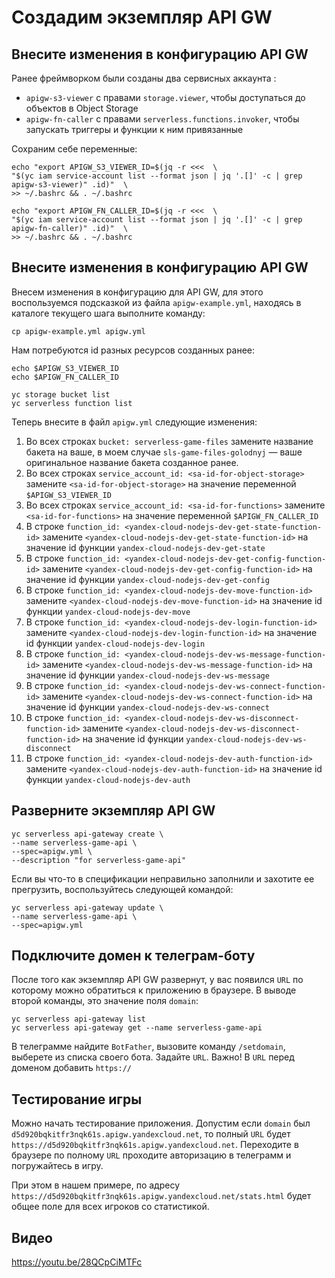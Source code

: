 # Создадим экземпляр API GW
## Внесите изменения в конфигурацию API GW

Ранее фреймворком были созданы два сервисных аккаунта :
* `apigw-s3-viewer` с правами `storage.viewer`, чтобы доступаться до объектов в Object Storage
* `apigw-fn-caller` с правами `serverless.functions.invoker`, чтобы запускать триггеры и функции к ним привязанные

Сохраним себе переменные:

    echo "export APIGW_S3_VIEWER_ID=$(jq -r <<<  \
    "$(yc iam service-account list --format json | jq '.[]' -c | grep apigw-s3-viewer)" .id)"  \
    >> ~/.bashrc && . ~/.bashrc

    echo "export APIGW_FN_CALLER_ID=$(jq -r <<<  \
    "$(yc iam service-account list --format json | jq '.[]' -c | grep apigw-fn-caller)" .id)"  \
    >> ~/.bashrc && . ~/.bashrc

## Внесите изменения в конфигурацию API GW

Внесем изменения в конфигурацию для API GW, для этого воспользуемся подсказкой из файла `apigw-example.yml`, 
находясь в каталоге текущего шага выполните команду:

    cp apigw-example.yml apigw.yml

Нам потребуются id разных ресурсов созданных ранее: 

    echo $APIGW_S3_VIEWER_ID
    echo $APIGW_FN_CALLER_ID

    yc storage bucket list
    yc serverless function list

Теперь внесите в файл `apigw.yml` следующие изменения:

1. Во всех строках `bucket: serverless-game-files` замените название бакета на ваше, в моем случае `sls-game-files-golodnyj` — ваше оригинальное название бакета созданное ранее.
2. Во всех строках `service_account_id: <sa-id-for-object-storage>` замените `<sa-id-for-object-storage>` на значение переменной `$APIGW_S3_VIEWER_ID`
3. Во всех строках `service_account_id: <sa-id-for-functions>` замените `<sa-id-for-functions>` на значение переменной `$APIGW_FN_CALLER_ID`
4. В строке `function_id: <yandex-cloud-nodejs-dev-get-state-function-id>` замените `<yandex-cloud-nodejs-dev-get-state-function-id>` на значение id функции `yandex-cloud-nodejs-dev-get-state`
5. В строке `function_id: <yandex-cloud-nodejs-dev-get-config-function-id>` замените `<yandex-cloud-nodejs-dev-get-config-function-id>` на значение id функции `yandex-cloud-nodejs-dev-get-config`
6. В строке `function_id: <yandex-cloud-nodejs-dev-move-function-id>` замените `<yandex-cloud-nodejs-dev-move-function-id>` на значение id функции `yandex-cloud-nodejs-dev-move`
7. В строке `function_id: <yandex-cloud-nodejs-dev-login-function-id>` замените `<yandex-cloud-nodejs-dev-login-function-id>` на значение id функции `yandex-cloud-nodejs-dev-login`
8. В строке `function_id: <yandex-cloud-nodejs-dev-ws-message-function-id>` замените `<yandex-cloud-nodejs-dev-ws-message-function-id>` на значение id функции `yandex-cloud-nodejs-dev-ws-message`
9. В строке `function_id: <yandex-cloud-nodejs-dev-ws-connect-function-id>` замените `<yandex-cloud-nodejs-dev-ws-connect-function-id>` на значение id функции `yandex-cloud-nodejs-dev-ws-connect`
10. В строке `function_id: <yandex-cloud-nodejs-dev-ws-disconnect-function-id>` замените `<yandex-cloud-nodejs-dev-ws-disconnect-function-id>` на значение id функции `yandex-cloud-nodejs-dev-ws-disconnect`
11. В строке `function_id: <yandex-cloud-nodejs-dev-auth-function-id>` замените `<yandex-cloud-nodejs-dev-auth-function-id>` на значение id функции `yandex-cloud-nodejs-dev-auth`

## Разверните экземпляр API GW

    yc serverless api-gateway create \
    --name serverless-game-api \
    --spec=apigw.yml \
    --description "for serverless-game-api"

Если вы что-то в спецификации неправильно заполнили и захотите ее прегрузить, воспользуйтесь следующей командой:

    yc serverless api-gateway update \
    --name serverless-game-api \
    --spec=apigw.yml 

## Подключите домен к телеграм-боту

После того как экземпляр API GW развернут, у вас появился `URL` по которому можно обратиться к приложению в браузере. 
В выводе второй команды, это значение поля `domain`:  

    yc serverless api-gateway list
    yc serverless api-gateway get --name serverless-game-api

В телеграмме найдите `BotFather`, вызовите команду `/setdomain`, выберете из списка своего бота. 
Задайте `URL`. Важно! В `URL` перед доменом добавить `https://`

## Тестирование игры

Можно начать тестирование приложения.
Допустим если `domain` был `d5d920bqkitfr3nqk61s.apigw.yandexcloud.net`, 
то полный `URL` будет `https://d5d920bqkitfr3nqk61s.apigw.yandexcloud.net`.
Переходите в браузере по полному `URL` проходите авторизацию в телеграмм и погружайтесь в игру.

При этом в нашем примере, по адресу `https://d5d920bqkitfr3nqk61s.apigw.yandexcloud.net/stats.html` 
будет общее поле для всех игроков со статистикой.

## Видео

https://youtu.be/28QCpCiMTFc
